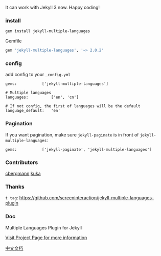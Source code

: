 It can work with Jekyll 3 now. Happy coding!

### install

```bash
gem install jekyll-multiple-languages
```

Gemfile
```ruby
gem 'jekyll-multiple-languages', '~> 2.0.2'
```

### config

add config to your `_config.yml`

```
gems:           ['jekyll-multiple-languages']

# Multiple languages
languages:          ['en', 'cn']

# If not config, the first of languages will be the default
language_default:   'en'

```

### Pagination

If you want pagination, make sure `jekyll-paginate` is in front of `jekyll-multiple-languages`:

```
gems:           ['jekyll-paginate', 'jekyll-multiple-languages']
```

### Contributors

[cbergmann](https://github.com/cbergmann)
[kuka](https://github.com/kuka)

### Thanks

`t tag`: https://github.com/screeninteraction/jekyll-multiple-languages-plugin

### Doc

Multiple Languages Plugin for Jekyll

[Visit Project Page for more information](http://jekyll-langs.liaohuqiu.net/)

[中文文档](http://jekyll-langs.liaohuqiu.net/cn)
